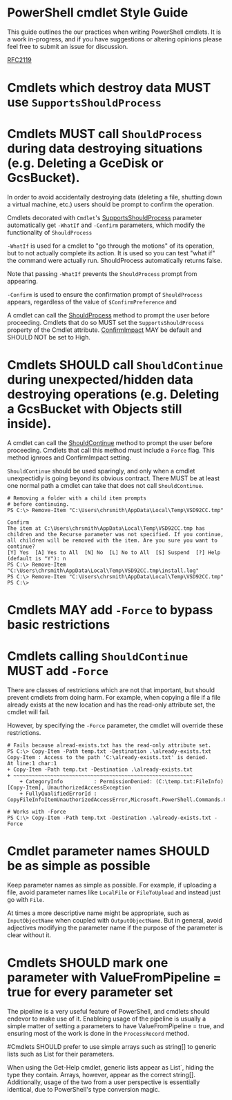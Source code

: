 # PowerShell cmdlet Style Guide #

This guide outlines the our practices when writing PowerShell cmdlets. It is a
work in-progress, and if you have suggestions or altering opinions please feel
free to submit an issue for discussion.

[RFC2119](http://www.ietf.org/rfc/rfc2119.txt)

# Cmdlets which destroy data MUST use `SupportsShouldProcess`
# Cmdlets MUST call `ShouldProcess` during data destroying situations (e.g. Deleting a GceDisk or GcsBucket).

In order to avoid accidentally destroying data (deleting a file, shutting down a
virtual machine, etc.) users should be prompt to confirm the operation.

Cmdlets decorated with `Cmdlet`'s [SupportsShouldProcess](https://msdn.microsoft.com/en-us/library/system.management.automation.cmdletcommonmetadataattribute.supportsshouldprocess.aspx)
parameter automatically get `-WhatIf` and `-Confirm` parameters, which modify the functionality of `ShouldProcess`

`-WhatIf` is used for a cmdlet to "go through the motions" of its operation, but
to not actually complete its action. It is used so you can test "what if" the
command were actually run. ShouldProcess automatically returns false.

Note that passing `-WhatIf` prevents the `ShouldProcess` prompt from appearing.

`-Confirm` is used to ensure the confirmation prompt of `ShouldProcess` appears, regardless of the value of `$ConfirmPreference` and 

A cmdlet can call  the [ShouldProcess](https://msdn.microsoft.com/en-us/library/system.management.automation.cmdlet.shouldprocess.aspx)
method to prompt the user before proceeding. Cmdlets that do so MUST set the `SupportsShouldProcess` property
of the Cmdlet attribute. [ConfirmImpact](https://msdn.microsoft.com/en-us/library/system.management.automation.cmdletcommonmetadataattribute.confirmimpact.aspx)
MAY be default and SHOULD NOT be set to High.

# Cmdlets SHOULD call `ShouldContinue` during unexpected/hidden data destroying operations (e.g. Deleting a GcsBucket with Objects still inside).

A cmdlet can call the [ShouldContinue](https://msdn.microsoft.com/en-us/library/system.management.automation.cmdlet.shouldcontinue.aspx) method to prompt
the user before proceeding. Cmdlets that call this method must include a `Force` flag. This method ignroes
and ConfirmImpact setting.

`ShouldContinue` should be used sparingly, and only when a cmdlet unexpectidly is going beyond its obvious
contract. There MUST be at least one normal path a cmdlet can take that does not call `ShouldContinue`.

````
# Removing a folder with a child item prompts
# before continuing.
PS C:\> Remove-Item "C:\Users\chrsmith\AppData\Local\Temp\VSD92CC.tmp"

Confirm
The item at C:\Users\chrsmith\AppData\Local\Temp\VSD92CC.tmp has children and the Recurse parameter was not specified. If you continue, all children will be removed with the item. Are you sure you want to continue?
[Y] Yes  [A] Yes to All  [N] No  [L] No to All  [S] Suspend  [?] Help (default is "Y"): n
PS C:\> Remove-Item "C:\Users\chrsmith\AppData\Local\Temp\VSD92CC.tmp\install.log"
PS C:\> Remove-Item "C:\Users\chrsmith\AppData\Local\Temp\VSD92CC.tmp"
PS C:\>
````


# Cmdlets MAY add `-Force` to bypass basic restrictions
# Cmdlets calling `ShouldContinue` MUST add `-Force`

There are classes of restrictions which are not that important, but should
prevent cmdlets from doing harm. For example, when copying a file if a file
already exists at the new location and has the read-only attribute set, the
cmdlet will fail.

However, by specifying the `-Force` parameter, the cmdlet will override these
restrictions.

````
# Fails because alread-exists.txt has the read-only attribute set.
PS C:\> Copy-Item -Path temp.txt -Destination .\already-exists.txt
Copy-Item : Access to the path 'C:\already-exists.txt' is denied.
At line:1 char:1
+ Copy-Item -Path temp.txt -Destination .\already-exists.txt
+ ~~~~~~~~~~~~~~~~~~~~~~~~~~~~~~~~~~~~~~~~~~~~~~~~~~~~~~~~~~
    + CategoryInfo          : PermissionDenied: (C:\temp.txt:FileInfo) [Copy-Item], UnauthorizedAccessException
    + FullyQualifiedErrorId : CopyFileInfoItemUnauthorizedAccessError,Microsoft.PowerShell.Commands.CopyItemCommand

# Works with -Force
PS C:\> Copy-Item -Path temp.txt -Destination .\already-exists.txt -Force
````

# Cmdlet parameter names SHOULD be as simple as possible

Keep parameter names as simple as possible. For example, if uploading a file,
avoid parameter names like `LocalFile` or `FileToUpload` and instead just
go with `File`.

At times a more descriptive name might be appropriate, such as `InputObjectName`
when coupled with `OutputObjectName`. But in general, avoid adjectives modifying
the parameter name if the purpose of the parameter is clear without it.

# Cmdlets SHOULD mark one parameter with ValueFromPipeline = true for every parameter set

The pipeline is a very useful feature of PowerShell, and cmdlets should endevor to make use of it. Enableing
usage of the pipeline is usually a simple matter of setting a parameters to have ValueFromPipeline = true, and
ensuring most of the work is done in the `ProcessRecord` method.

#Cmdlets SHOULD prefer to use simple arrays such as string[] to generic lists such as List<string> for their parameters.

When using the Get-Help cmdlet, generic lists appear as List`, hiding the type they contain. Arrays, however,
appear as the correct string[]. Additionally, usage of the two from a user perspective is essentially
identical, due to PowerShell's type conversion magic.


